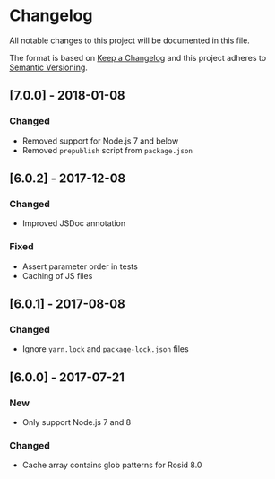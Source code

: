 # Changelog

All notable changes to this project will be documented in this file.

The format is based on [Keep a Changelog](http://keepachangelog.com/en/1.0.0/) and this project adheres to [Semantic Versioning](http://semver.org/spec/v2.0.0.html).

## [7.0.0] - 2018-01-08

### Changed

- Removed support for Node.js 7 and below
- Removed `prepublish` script from `package.json`

## [6.0.2] - 2017-12-08

### Changed

- Improved JSDoc annotation

### Fixed

- Assert parameter order in tests
- Caching of JS files

## [6.0.1] - 2017-08-08

### Changed

- Ignore `yarn.lock` and `package-lock.json` files

## [6.0.0] - 2017-07-21

### New

- Only support Node.js 7 and 8

### Changed

- Cache array contains glob patterns for Rosid 8.0